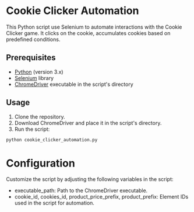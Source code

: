# Cookie Clicker Automation

This Python script use Selenium to automate interactions with the Cookie Clicker game. It clicks on the cookie, accumulates cookies based on predefined conditions.

## Prerequisites

- [Python](https://www.python.org/downloads/) (version 3.x)
- [Selenium](https://pypi.org/project/selenium/) library
- [ChromeDriver](https://sites.google.com/chromium.org/driver/) executable in the script's directory

## Usage

1. Clone the repository.
2. Download ChromeDriver and place it in the script's directory.
3. Run the script:

```bash
python cookie_clicker_automation.py
```
# Configuration
Customize the script by adjusting the following variables in the script:

- executable_path: Path to the ChromeDriver executable.
- cookie_id, cookies_id, product_price_prefix, product_prefix: Element IDs used in the script for automation.
